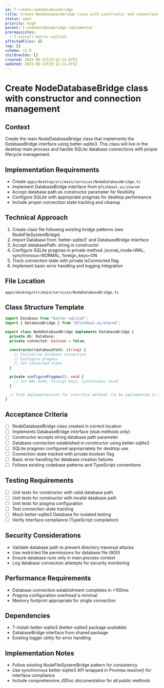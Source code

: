```yaml
---
id: T-create-nodedatabasebridge
title: Create NodeDatabaseBridge class with constructor and connection management
status: open
priority: high
parent: F-nodedatabasebridge-implementat
prerequisites:
  - T-install-better-sqlite3
affectedFiles: {}
log: []
schema: v1.0
childrenIds: []
created: 2025-08-22T23:12:13.075Z
updated: 2025-08-22T23:12:13.075Z
---
```


# Create NodeDatabaseBridge class with constructor and connection management

## Context

Create the main NodeDatabaseBridge class that implements the DatabaseBridge interface using better-sqlite3. This class will live in the desktop main process and handle SQLite database connections with proper lifecycle management.

## Implementation Requirements

- Create `apps/desktop/src/main/services/NodeDatabaseBridge.ts`
- Implement DatabaseBridge interface from `@fishbowl-ai/shared`
- Accept database path as constructor parameter for flexibility
- Configure SQLite with appropriate pragmas for desktop performance
- Include proper connection state tracking and cleanup

## Technical Approach

1. Create class file following existing bridge patterns (see NodeFileSystemBridge)
2. Import Database from 'better-sqlite3' and DatabaseBridge interface
3. Accept databasePath: string in constructor
4. Configure SQLite pragmas in private method: journal_mode=WAL, synchronous=NORMAL, foreign_keys=ON
5. Track connection state with private isConnected flag
6. Implement basic error handling and logging integration

## File Location

```
apps/desktop/src/main/services/NodeDatabaseBridge.ts
```

## Class Structure Template

```typescript
import Database from "better-sqlite3";
import { DatabaseBridge } from "@fishbowl-ai/shared";

export class NodeDatabaseBridge implements DatabaseBridge {
  private db: Database;
  private connected: boolean = false;

  constructor(databasePath: string) {
    // Initialize database connection
    // Configure pragmas
    // Set connected state
  }

  private configurePragmas(): void {
    // Set WAL mode, foreign keys, synchronous level
  }

  // Stub implementations for interface methods (to be implemented in separate tasks)
}
```

## Acceptance Criteria

- [ ] NodeDatabaseBridge class created in correct location
- [ ] Implements DatabaseBridge interface (stub methods only)
- [ ] Constructor accepts string database path parameter
- [ ] Database connection established in constructor using better-sqlite3
- [ ] SQLite pragmas configured appropriately for desktop use
- [ ] Connection state tracked with private boolean flag
- [ ] Basic error handling for database creation failures
- [ ] Follows existing codebase patterns and TypeScript conventions

## Testing Requirements

- [ ] Unit tests for constructor with valid database path
- [ ] Unit tests for constructor with invalid database path
- [ ] Unit tests for pragma configuration
- [ ] Test connection state tracking
- [ ] Mock better-sqlite3 Database for isolated testing
- [ ] Verify interface compliance (TypeScript compilation)

## Security Considerations

- Validate database path to prevent directory traversal attacks
- Use restricted file permissions for database file (600)
- Ensure database runs only in main process context
- Log database connection attempts for security monitoring

## Performance Requirements

- Database connection establishment completes in <100ms
- Pragma configuration overhead is minimal
- Memory footprint appropriate for single connection

## Dependencies

- T-install-better-sqlite3 (better-sqlite3 package available)
- DatabaseBridge interface from shared package
- Existing logger utility for error handling

## Implementation Notes

- Follow existing NodeFileSystemBridge pattern for consistency
- Use synchronous better-sqlite3 API wrapped in Promise.resolve() for interface compliance
- Include comprehensive JSDoc documentation for all public methods
